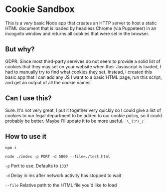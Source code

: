 # Cookie Sandbox

This is a _very_ basic Node app that creates an HTTP server to host a static HTML document that is loaded by headless Chrome (via Puppeteer) in an incognito window and returns all cookies that were set in the browser.

## But why?

GDPR. Since most third-party servives do not seem to provide a solid list of cookies that they may set on your website when their Javascript is loaded, I had to manually try to find what cookies they set. Instead, I created this basic app that I can add any JS I want to a basic HTML page, run this script, and get an output of all the cookie names.

## Can I use this?

Sure. It's not very great, I put it together very quickly so I could give a list of cookies to our legal department to be added to our cookie policy, so it could probably be better. Maybe I'll update it to be more useful. `¯\_(ツ)_/¯`

## How to use it

`npm i`

`node ./index -p PORT -d 5000 --file=./test.html`

`-p` Port to use. Defaults to `1337`

`-d` Delay in ms after network activity has stopped to wait

`--file` Relative path to the HTML file you'd like to load
